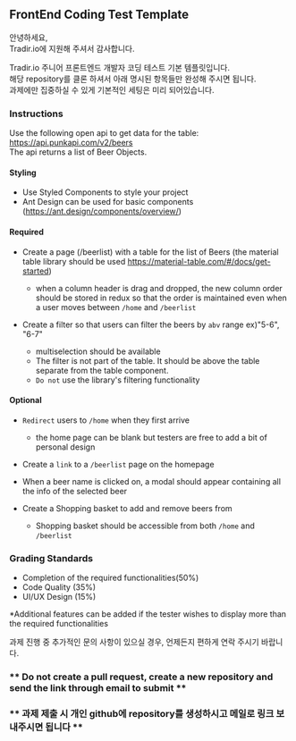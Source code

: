 ## FrontEnd Coding Test Template
안녕하세요,  
Tradir.io에 지원해 주셔서 감사합니다.

Tradir.io 주니어 프론트엔드 개발자 코딩 테스트 기본 템플릿입니다.  
해당 repository를 클론 하셔서 아래 명시된 항목들만 완성해 주시면 됩니다.  
과제에만 집중하실 수 있게 기본적인 세팅은 미리 되어있습니다.

### Instructions

Use the following open api to get data for the table: https://api.punkapi.com/v2/beers  
The api returns a list of Beer Objects.

#### Styling

* Use Styled Components to style your project
* Ant Design can be used for basic components (https://ant.design/components/overview/)

#### Required

* Create a page (/beerlist) with a table for the list of Beers (the material table library should be used https://material-table.com/#/docs/get-started)
  - when a column header is drag and dropped, the new column order should be stored in redux so that the order is maintained even when a user moves between ``/home`` and ``/beerlist``

* Create a filter so that users can filter the beers by ``abv`` range ex)"5-6", "6-7"
  - multiselection should be available
  - The filter is not part of the table. It should be above the table separate from the table component.
  - ``Do not`` use the library's filtering functionality

#### Optional

* ``Redirect`` users to ``/home`` when they first arrive
  - the home page can be blank but testers are free to add a bit of personal design

* Create a ``link`` to a ``/beerlist`` page on the homepage

* When a beer name is clicked on, a modal should appear containing all the info of the selected beer

* Create a Shopping basket to add and remove beers from  
  - Shopping basket should be accessible from both ``/home`` and ``/beerlist``
  
### Grading Standards
* Completion of the required functionalities(50%)
* Code Quality (35%)
* UI/UX Design (15%)

*Additional features can be added if the tester wishes to display more than the required functionalities

과제 진행 중 추가적인 문의 사항이 있으실 경우, 언제든지 편하게 연락 주시기 바랍니다.

### ** Do not create a pull request, create a new repository and send the link through email to submit **
### ** 과제 제출 시 개인 github에 repository를 생성하시고 메일로 링크 보내주시면 됩니다 **
